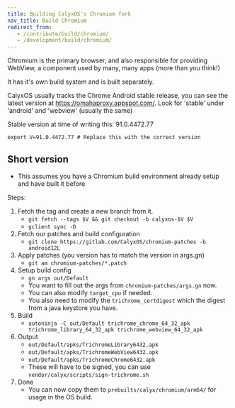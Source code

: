 ```yaml
---
title: Building CalyxOS's Chromium fork
nav_title: Build Chromium
redirect_from:
   - /contribute/build/chromium/
   - /development/build/chromium/
---
```


Chromium is the primary browser, and also responsible for providing WebView, a component used by many, many apps (more than you think!)

It has it's own build system and is built separately.

CalyxOS usually tracks the Chrome Android stable release, you can see the latest version at <https://omahaproxy.appspot.com/>.
Look for 'stable' under 'android' and 'webview' (usually the same)

Stable version at time of writing this: 91.0.4472.77

`export V=91.0.4472.77 # Replace this with the correct version`

## Short version
* This assumes you have a Chromium build environment already setup and have built it before

Steps:
1. Fetch the tag and create a new branch from it.
   * `git fetch --tags $V && git checkout -b calyxos-$V $V`
   * `gclient sync -D`
2. Fetch our patches and build configuration
   * `git clone https://gitlab.com/CalyxOS/chromium-patches -b android12L`
3. Apply patches (you version has to match the version in args.gn)
   * `git am chromium-patches/*.patch`
4. Setup build config
   * `gn args out/Default`
   * You want to fill out the args from `chromium-patches/args.gn` now.
   * You can also modify `target_cpu` if needed.
   * You also need to modify the `trichrome_certdigest` which the digest from a java keystore you have.
5. Build
   * `autoninja -C out/Default trichrome_chrome_64_32_apk trichrome_library_64_32_apk trichrome_webview_64_32_apk`
6. Output
   * `out/Default/apks/TrichromeLibrary6432.apk`
   * `out/Default/apks/TrichromeWebView6432.apk`
   * `out/Default/apks/TrichromeChrome6432.apk`
   * These will have to be signed, you can use `vendor/calyx/scripts/sign-trichrome.sh`
7. Done
   * You can now copy them to `prebuilts/calyx/chromium/arm64/` for usage in the OS build.
